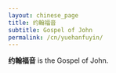 ```yaml
---
layout: chinese_page
title: 约翰福音
subtitle: Gospel of John
permalink: /cn/yuehanfuyin/
---
```


**约翰福音** is the Gospel of John.

